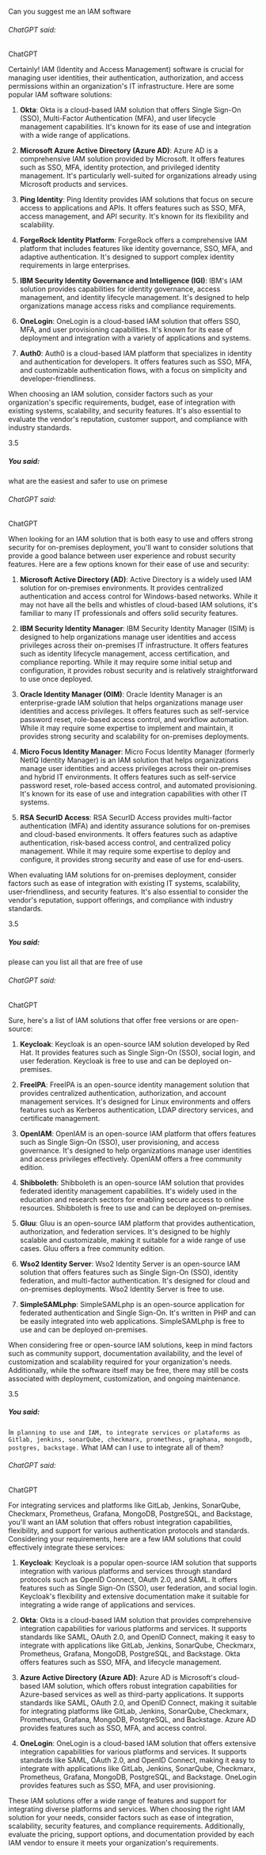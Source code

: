 Can you suggest me an IAM software

###### ChatGPT said:

ChatGPT

Certainly! IAM (Identity and Access Management) software is crucial for managing user identities, their authentication, authorization, and access permissions within an organization's IT infrastructure. Here are some popular IAM software solutions:

1. **Okta**: Okta is a cloud-based IAM solution that offers Single Sign-On (SSO), Multi-Factor Authentication (MFA), and user lifecycle management capabilities. It's known for its ease of use and integration with a wide range of applications.
    
2. **Microsoft Azure Active Directory (Azure AD)**: Azure AD is a comprehensive IAM solution provided by Microsoft. It offers features such as SSO, MFA, identity protection, and privileged identity management. It's particularly well-suited for organizations already using Microsoft products and services.
    
3. **Ping Identity**: Ping Identity provides IAM solutions that focus on secure access to applications and APIs. It offers features such as SSO, MFA, access management, and API security. It's known for its flexibility and scalability.
    
4. **ForgeRock Identity Platform**: ForgeRock offers a comprehensive IAM platform that includes features like identity governance, SSO, MFA, and adaptive authentication. It's designed to support complex identity requirements in large enterprises.
    
5. **IBM Security Identity Governance and Intelligence (IGI)**: IBM's IAM solution provides capabilities for identity governance, access management, and identity lifecycle management. It's designed to help organizations manage access risks and compliance requirements.
    
6. **OneLogin**: OneLogin is a cloud-based IAM solution that offers SSO, MFA, and user provisioning capabilities. It's known for its ease of deployment and integration with a variety of applications and systems.
    
7. **Auth0**: Auth0 is a cloud-based IAM platform that specializes in identity and authentication for developers. It offers features such as SSO, MFA, and customizable authentication flows, with a focus on simplicity and developer-friendliness.
    

When choosing an IAM solution, consider factors such as your organization's specific requirements, budget, ease of integration with existing systems, scalability, and security features. It's also essential to evaluate the vendor's reputation, customer support, and compliance with industry standards.

3.5

##### You said:

what are the easiest and safer to use on primese

###### ChatGPT said:

ChatGPT

When looking for an IAM solution that is both easy to use and offers strong security for on-premises deployment, you'll want to consider solutions that provide a good balance between user experience and robust security features. Here are a few options known for their ease of use and security:

1. **Microsoft Active Directory (AD)**: Active Directory is a widely used IAM solution for on-premises environments. It provides centralized authentication and access control for Windows-based networks. While it may not have all the bells and whistles of cloud-based IAM solutions, it's familiar to many IT professionals and offers solid security features.
    
2. **IBM Security Identity Manager**: IBM Security Identity Manager (ISIM) is designed to help organizations manage user identities and access privileges across their on-premises IT infrastructure. It offers features such as identity lifecycle management, access certification, and compliance reporting. While it may require some initial setup and configuration, it provides robust security and is relatively straightforward to use once deployed.
    
3. **Oracle Identity Manager (OIM)**: Oracle Identity Manager is an enterprise-grade IAM solution that helps organizations manage user identities and access privileges. It offers features such as self-service password reset, role-based access control, and workflow automation. While it may require some expertise to implement and maintain, it provides strong security and scalability for on-premises deployments.
    
4. **Micro Focus Identity Manager**: Micro Focus Identity Manager (formerly NetIQ Identity Manager) is an IAM solution that helps organizations manage user identities and access privileges across their on-premises and hybrid IT environments. It offers features such as self-service password reset, role-based access control, and automated provisioning. It's known for its ease of use and integration capabilities with other IT systems.
    
5. **RSA SecurID Access**: RSA SecurID Access provides multi-factor authentication (MFA) and identity assurance solutions for on-premises and cloud-based environments. It offers features such as adaptive authentication, risk-based access control, and centralized policy management. While it may require some expertise to deploy and configure, it provides strong security and ease of use for end-users.
    

When evaluating IAM solutions for on-premises deployment, consider factors such as ease of integration with existing IT systems, scalability, user-friendliness, and security features. It's also essential to consider the vendor's reputation, support offerings, and compliance with industry standards.

3.5

##### You said:

please can you list all that are free of use

###### ChatGPT said:

ChatGPT

Sure, here's a list of IAM solutions that offer free versions or are open-source:

1. **Keycloak**: Keycloak is an open-source IAM solution developed by Red Hat. It provides features such as Single Sign-On (SSO), social login, and user federation. Keycloak is free to use and can be deployed on-premises.
    
2. **FreeIPA**: FreeIPA is an open-source identity management solution that provides centralized authentication, authorization, and account management services. It's designed for Linux environments and offers features such as Kerberos authentication, LDAP directory services, and certificate management.
    
3. **OpenIAM**: OpenIAM is an open-source IAM platform that offers features such as Single Sign-On (SSO), user provisioning, and access governance. It's designed to help organizations manage user identities and access privileges effectively. OpenIAM offers a free community edition.
    
4. **Shibboleth**: Shibboleth is an open-source IAM solution that provides federated identity management capabilities. It's widely used in the education and research sectors for enabling secure access to online resources. Shibboleth is free to use and can be deployed on-premises.
    
5. **Gluu**: Gluu is an open-source IAM platform that provides authentication, authorization, and federation services. It's designed to be highly scalable and customizable, making it suitable for a wide range of use cases. Gluu offers a free community edition.
    
6. **Wso2 Identity Server**: Wso2 Identity Server is an open-source IAM solution that offers features such as Single Sign-On (SSO), identity federation, and multi-factor authentication. It's designed for cloud and on-premises deployments. Wso2 Identity Server is free to use.
    
7. **SimpleSAMLphp**: SimpleSAMLphp is an open-source application for federated authentication and Single Sign-On. It's written in PHP and can be easily integrated into web applications. SimpleSAMLphp is free to use and can be deployed on-premises.
    

When considering free or open-source IAM solutions, keep in mind factors such as community support, documentation availability, and the level of customization and scalability required for your organization's needs. Additionally, while the software itself may be free, there may still be costs associated with deployment, customization, and ongoing maintenance.

3.5

##### You said:

I`m planning to use and IAM, to integrate services or plataforms as Gitlab, jenkins, sonarQube, checkmarx, prometheus, graphana, mongodb, postgres, backstage.` What IAM can I use to integrate all of them?

###### ChatGPT said:

ChatGPT

For integrating services and platforms like GitLab, Jenkins, SonarQube, Checkmarx, Prometheus, Grafana, MongoDB, PostgreSQL, and Backstage, you'll want an IAM solution that offers robust integration capabilities, flexibility, and support for various authentication protocols and standards. Considering your requirements, here are a few IAM solutions that could effectively integrate these services:

1. **Keycloak**: Keycloak is a popular open-source IAM solution that supports integration with various platforms and services through standard protocols such as OpenID Connect, OAuth 2.0, and SAML. It offers features such as Single Sign-On (SSO), user federation, and social login. Keycloak's flexibility and extensive documentation make it suitable for integrating a wide range of applications and services.
    
2. **Okta**: Okta is a cloud-based IAM solution that provides comprehensive integration capabilities for various platforms and services. It supports standards like SAML, OAuth 2.0, and OpenID Connect, making it easy to integrate with applications like GitLab, Jenkins, SonarQube, Checkmarx, Prometheus, Grafana, MongoDB, PostgreSQL, and Backstage. Okta offers features such as SSO, MFA, and lifecycle management.
    
3. **Azure Active Directory (Azure AD)**: Azure AD is Microsoft's cloud-based IAM solution, which offers robust integration capabilities for Azure-based services as well as third-party applications. It supports standards like SAML, OAuth 2.0, and OpenID Connect, making it suitable for integrating platforms like GitLab, Jenkins, SonarQube, Checkmarx, Prometheus, Grafana, MongoDB, PostgreSQL, and Backstage. Azure AD provides features such as SSO, MFA, and access control.
    
4. **OneLogin**: OneLogin is a cloud-based IAM solution that offers extensive integration capabilities for various platforms and services. It supports standards like SAML, OAuth 2.0, and OpenID Connect, making it easy to integrate with applications like GitLab, Jenkins, SonarQube, Checkmarx, Prometheus, Grafana, MongoDB, PostgreSQL, and Backstage. OneLogin provides features such as SSO, MFA, and user provisioning.
    

These IAM solutions offer a wide range of features and support for integrating diverse platforms and services. When choosing the right IAM solution for your needs, consider factors such as ease of integration, scalability, security features, and compliance requirements. Additionally, evaluate the pricing, support options, and documentation provided by each IAM vendor to ensure it meets your organization's requirements.